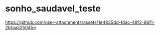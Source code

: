 # sonho_saudavel_teste


https://github.com/user-attachments/assets/1e4835dd-fdac-48f2-96f1-2b1aa525045e

